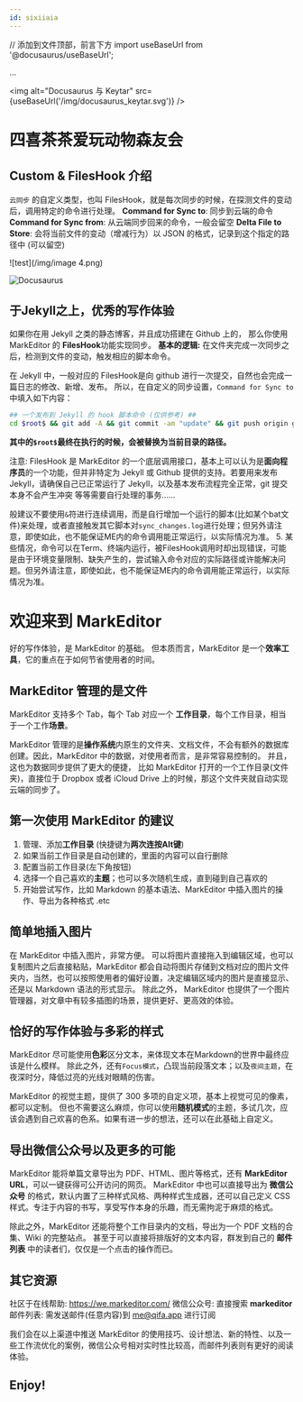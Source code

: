 ```yaml
---
id: sixiiaia
---
```


// 添加到文件顶部，前言下方
import useBaseUrl from '@docusaurus/useBaseUrl';

...

<img alt="Docusaurus 与 Keytar" src={useBaseUrl('/img/docusaurus_keytar.svg')} />

# 四喜茶茶爱玩动物森友会

## Custom & FilesHook 介绍
`云同步` 的自定义类型，也叫 FilesHook，就是每次同步的时候，在探测文件的变动后，调用特定的命令进行处理。
**Command for Sync to**: 同步到云端的命令
**Command for Sync from**: 从云端同步回来的命令，一般会留空
**Delta File to Store**: 会将当前文件的变动（增减行为）以 JSON 的格式，记录到这个指定的路径中 (可以留空)

![test](/img/image 4.png)

![Docusaurus](/img/docusaurus.png)



## 于Jekyll之上，优秀的写作体验
如果你在用 Jekyll 之类的静态博客，并且成功搭建在 Github 上的， 那么你使用 MarkEditor 的 **FilesHook**功能实现同步。
**基本的逻辑:** 在文件夹完成一次同步之后，检测到文件的变动，触发相应的脚本命令。

在 Jekyll 中，一般对应的 FilesHook是向 github 进行一次提交，自然也会完成一篇日志的修改、新增、发布。
所以，在自定义的同步设置，`Command for Sync to` 中填入如下内容：
```sh
## 一个发布到 Jekyll 的 hook 脚本命令 (仅供参考) ## 
cd $root$ && git add -A && git commit -am "update" && git push origin gh-pages
```
**其中的`$root$`最终在执行的时候，会被替换为当前目录的路径。**

注意: FilesHook 是 MarkEditor 的一个底层调用接口，基本上可以认为是**面向程序员**的一个功能，但并非特定为 Jekyll 或 Github 提供的支持。若要用来发布 Jekyll，请确保自己已正常运行了 Jekyll，以及基本发布流程完全正常，git 提交本身不会产生冲突 等等需要自行处理的事务…… 

般建议不要使用`&`符进行连续调用，而是自行增加一个运行的脚本(比如某个bat文件)来处理，或者直接触发其它脚本对`sync_changes.log`进行处理；但另外请注意，即使如此，也不能保证ME内的命令调用能正常运行，以实际情况为准。
5. 某些情况，命令可以在Term、终端内运行，被FilesHook调用时却出现错误，可能是由于环境变量限制、缺失产生的，尝试输入命令对应的实际路径或许能解决问题。但另外请注意，即使如此，也不能保证ME内的命令调用能正常运行，以实际情况为准。


# 欢迎来到 MarkEditor
好的写作体验，是 MarkEditor 的基础。
但本质而言，MarkEditor 是一个**效率工具**，它的重点在于如何节省使用者的时间。

## MarkEditor 管理的是文件
MarkEditor 支持多个 Tab，每个 Tab 对应一个 **工作目录**，每个工作目录，相当于一个工作**场景**。

MarkEditor 管理的是**操作系统**内原生的文件夹、文档文件，不会有额外的数据库创建。因此，MarkEditor 中的数据，对使用者而言，是非常容易控制的。
并且，这也为数据同步提供了更大的便捷， 比如 MarkEditor 打开的一个工作目录(文件夹)，直接位于 Dropbox 或者 iCloud Drive 上的时候，那这个文件夹就自动实现云端的同步了。

## 第一次使用 MarkEditor 的建议
1. 管理、添加**工作目录** (快捷键为**两次连按Alt键**)
2. 如果当前工作目录是自动创建的，里面的内容可以自行删除
3. 配置当前工作目录(左下角按钮)
4. 选择一个自己喜欢的**主题**；也可以多次随机生成，直到碰到自己喜欢的
5. 开始尝试写作，比如 Markdown 的基本语法、MarkEditor 中插入图片的操作、导出为各种格式 .etc

## 简单地插入图片
在 MarkEditor 中插入图片，非常方便。
可以将图片直接拖入到编辑区域，也可以复制图片之后直接粘贴，MarkEditor 都会自动将图片存储到文档对应的图片文件夹内，当然，也可以按照使用者的偏好设置，决定编辑区域内的图片是直接显示、还是以 Markdown 语法的形式显示。
除此之外， MarkEditor 也提供了一个图片管理器，对文章中有较多插图的场景，提供更好、更高效的体验。

## 恰好的写作体验与多彩的样式
MarkEditor 尽可能使用**色彩**区分文本，来体现文本在Markdown的世界中最终应该是什么模样。
除此之外，还有`Focus模式`，凸现当前段落文本；以及`夜间主题`，在夜深时分，降低过亮的光线对眼睛的伤害。

MarkEditor 的视觉主题，提供了 300 多项的自定义项，基本上视觉可见的像素，都可以定制。
但也不需要这么麻烦，你可以使用**随机模式**的主题，多试几次，应该会遇到自己欢喜的色系。如果有进一步的想法，还可以在此基础上自定义。

## 导出微信公众号以及更多的可能
MarkEditor 能将单篇文章导出为 PDF、HTML、图片等格式，还有 **MarkEditor URL**，可以一键获得可公开访问的网页。
MarkEditor 中也可以直接导出为 **微信公众号** 的格式，默认内置了三种样式风格、两种样式生成器，还可以自己定义 CSS 样式。专注于内容的书写，享受写作本身的乐趣，而无需拘泥于麻烦的格式。

除此之外，MarkEditor 还能将整个工作目录内的文档，导出为一个 PDF 文档的合集、Wiki 的完整站点。
甚至于可以直接将排版好的文本内容，群发到自己的 **邮件列表** 中的读者们，仅仅是一个点击的操作而已。

## 其它资源
社区于在线帮助: <https://we.markeditor.com/>
微信公众号: 直接搜索 **markeditor**
邮件列表:  需发送邮件(任意内容)到 <me@qifa.app> 进行订阅

我们会在以上渠道中推送 MarkEditor 的使用技巧、设计想法、新的特性、以及一些工作流优化的案例，微信公众号相对实时性比较高，而邮件列表则有更好的阅读体验。

## Enjoy!

